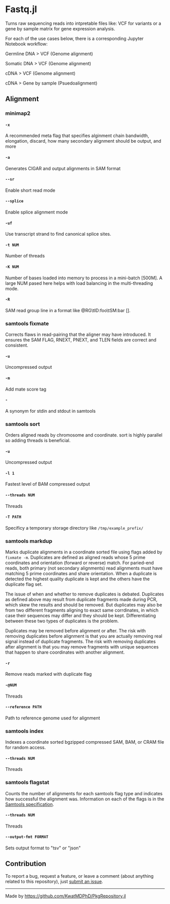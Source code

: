 # Fastq.jl

Turns raw sequencing reads into intpretable files like: VCF for variants or a gene by sample matrix for gene expression analysis.

For each of the use cases below, there is a corresponding Jupyter Notebook workflow:

Germline DNA > VCF (Genome alignment)

Somatic DNA > VCF (Genome alignment)

cDNA > VCF (Genome alignment)

cDNA > Gene by sample (Psuedoalignment)

## Alignment

### minimap2

#### `-x ` 
A recommended meta flag that specifies alginment chain bandwidth, elongation, discard, how many secondary alignment should be output, and more

#### `-a` 
Generates CIGAR and output alignments in SAM format

#### `--sr` 
Enable short read mode

#### `--splice` 
Enable splice alignment mode

#### `-uf`
Use transcript strand to find canonical splice sites. 

#### `-t NUM`
Number of threads

#### `-K NUM`
Number of bases loaded into memory to process in a mini-batch [500M]. A large NUM pased here helps with load balancing in the multi-threading mode.

#### `-R`
SAM read group line in a format like @RG\\tID:foo\\tSM:bar [].

### samtools fixmate

Corrects flaws in read-pairing that the aligner may have introduced. It ensures the SAM FLAG, RNEXT, PNEXT, and TLEN fields are correct and consistent.

#### `-u`
Uncompressed output

#### `-m`
Add mate score tag

#### `-` 
A synonym for stdin and stdout in samtools

### samtools sort

Orders aligned reads by chromosome and coordinate. sort is highly parallel so adding threads is beneficial.

#### `-u`
Uncompressed output

#### `-l 1`
Fastest level of BAM compressed output

#### `--threads NUM`
Threads

#### `-T PATH`
Specificy a temporary storage directory like `/tmp/example_prefix/`

### samtools markdup

Marks duplicate alignments in a coordinate sorted file using flags added by `fixmate -m`. Duplicates are defined as aligned reads whose 5 prime coordinates and orientation (forward or reverse) match. For paried-end reads, both primary (not secondary alignments) read alignments must have matching 5 prime coordinates and share orientation. When a duplicate is detected the highest quality duplicate is kept and the others have the duplicate flag set.

The issue of when and whether to remove duplicates is debated. Duplicates as defined above may result from duplicate fragments made during PCR, which skew the results and should be removed. But duplicates may also be from two different fragments aligning to exact same corrdinates, in which case their sequences may differ and they should be kept. Differentiating between these two types of duplicates is the problem.  

Duplicates may be removed before alignment or after. The risk with removing duplicates before alignment is that you are actually removing real signal instead of duplicate fragments. The risk with removing duplicates after alignment is that you may remove fragments with unique sequences that happen to share coordinates with another alignment.

#### `-r`
Remove reads marked with duplicate flag

#### `-@NUM`
Threads

#### `--reference PATH`
Path to reference genome used for alignment

### samtools index

Indexes a coordinate sorted bgzipped compressed SAM, BAM, or CRAM file for random access.

#### `--threads NUM`
Threads

### samtools flagstat

Counts the number of alignments for each samtools flag type and indicates how successful the alignment was. Information on each of the flags is in the [Samtools specification](https://samtools.github.io/hts-specs/SAMv1.pdf).

#### `--threads NUM`
Threads

#### `--output-fmt FORMAT`
Sets output format to "tsv" or "json"


## Contribution

To report a bug, request a feature, or leave a comment (about anything related to this repository), just [submit an issue](https://github.com/KatharineME/Fastq.jl.jl/issues/new/choose).

---

Made by https://github.com/KwatMDPhD/PkgRepository.jl

